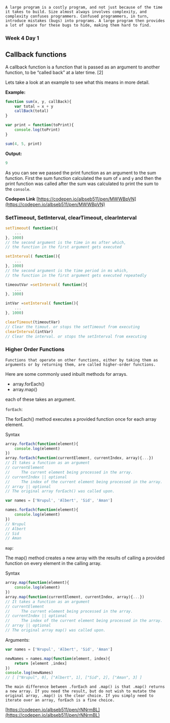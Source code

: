 ```
A large program is a costly program, and not just because of the time it takes to build. Size almost always involves complexity, and complexity confuses programmers. Confused programmers, in turn, introduce mistakes (bugs) into programs. A large program then provides a lot of space for these bugs to hide, making them hard to find.
```

### Week 4 Day 1

## Callback functions

A callback function is a function that is passed as an argument to another function, to be “called back” at a later time. [2]

Lets take a look at an example to see what this means in more detail.

**Example:**

```javascript
function sum(x, y, callBack){
    var total = x + y
    callBack(total)
}

var print = function(toPrint){
    console.log(toPrint)
}

sum(4, 5, print)
```

**Output:**
```javascript
9
```

As you can see we passed the print function as an argument to the sum function. First the sum function calculated the sum of `x` and `y` and then the print function was called after the sum was calculated to print the sum to the `console`.

**Codepen Link**
[https://codepen.io/albseb511/pen/MWWBpVN](https://codepen.io/albseb511/pen/MWWBpVN)

### SetTimeout, SetInterval, clearTimeout, clearInterval

```javascript
setTimeout( function(){
    ...
}, 1000)
// the second argument is the time in ms after which,
// the function in the first argument gets executed 

setInterval( function(){
    ...
}, 1000)
// the second argument is the time period in ms which,
// the function in the first argument gets executed repeatedly

timeoutVar =setInterval( function(){
    ...
}, 1000)

intVar =setInterval( function(){
    ...
}, 1000)

clearTimeout(timeoutVar)
// Clear the timout. or stops the setTimeout from executing
clearInterval(intVar)
// Clear the interval. or stops the setInterval from executing
```


### Higher Order Functions

`Functions that operate on other functions, either by taking them as arguments or by returning them, are called higher-order functions.`

Here are some commonly used inbuilt methods for arrays.
- array.forEach()
- array.map()


each of these takes an argument.

`forEach`:

The forEach() method executes a provided function once for each array element.

Syntax
```javascript
array.forEach(function(element){
    console.log(element)
})
array.forEach(function(currentElement, currentIndex, array){...})
// It takes a function as an argument
// currentElement
//     The current element being processed in the array.
// currentIndex || optional
//     The index of the current element being processed in the array.
// array || optional
// The original array forEach() was called upon.
```

```javascript
var names = ['Nrupul', 'Albert', 'Sid', 'Aman']

names.forEach(function(element){
    console.log(element)
})
// Nrupul
// Albert
// Sid
// Aman
```


`map`:

The map() method creates a new array with the results of calling a provided function on every element in the calling array.

Syntax
```javascript
array.map(function(element){
    console.log(element)
})
array.map(function(currentElement, currentIndex, array){...})
// It takes a function as an argument
// currentElement
//     The current element being processed in the array.
// currentIndex || optional
//     The index of the current element being processed in the array.
// array || optional
// The original array map() was called upon.

```

Arguments:
```javascript
var names = ['Nrupul', 'Albert', 'Sid', 'Aman']

newNames = names.map(function(element, index){
    return [element ,index]
})
console.log(newNames)
// [ ["Nrupul", 0], ["Albert", 1], ["Sid", 2], ["Aman", 3] ]
```

```
The main difference between .forEach and .map() is that .map() returns a new array. If you need the result, but do not wish to mutate the original array, .map() is the clear choice. If you simply need to iterate over an array, forEach is a fine choice.
```

[https://codepen.io/albseb511/pen/rNNrmBL](https://codepen.io/albseb511/pen/rNNrmBL)